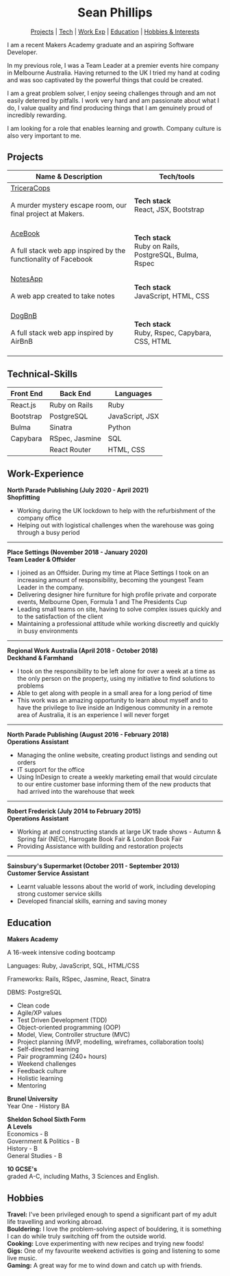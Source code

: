 <h1 align="center">
Sean Phillips
</h1>

<div align="center">

[Projects](#projects) |
[Tech](#technical-skills) |
[Work Exp](#work-experience) |
[Education](#education) |
[Hobbies & Interests](#hobbies) 

</div>

I am a recent Makers Academy graduate and an aspiring Software Developer.

In my previous role, I was a Team Leader at a premier events hire company in Melbourne Australia. Having returned to the UK I tried my hand at coding and was soo captivated by the powerful things that could be created.

I am a great problem solver, I enjoy seeing challenges through and am not easily deterred by pitfalls. I work very hard and am passionate about what I do, I value quality and find producing things that I am genuinely proud of incredibly rewarding.

I am looking for a role that enables learning and growth. Company culture is also very important to me.

## Projects

| Name & Description | Tech/tools |
| -------------------- | ----------------- | 
| <a href="https://github.com/SeanEmmers/tricera-cops">TriceraCops</a><br><br> A murder mystery escape room, our final project at Makers. <br/><br/> | **Tech stack** <br/> React, JSX, Bootstrap|
| <a href="https://github.com/SeanEmmers/acebook-rails-soda">AceBook</a><br><br> A full stack web app inspired by the functionality of Facebook  <br/><br/> | **Tech stack** <br/> Ruby on Rails, PostgreSQL, Bulma, Rspec |
| <a href="https://github.com/SeanEmmers/notes_app">NotesApp</a><br><br> A web app created to take notes <br/><br/> | **Tech stack** <br/> JavaScript, HTML, CSS |
| <a href="https://github.com/SeanEmmers/dogbnb">DogBnB</a><br><br> A full stack web app inspired by AirBnB <br/><br/> | **Tech stack** <br/> Ruby, Rspec, Capybara, CSS, HTML |

## Technical-Skills
| Front End | Back End | Languages |
| --------- | -------- | --------- |
| React.js | Ruby on Rails | Ruby |
| Bootstrap | PostgreSQL | JavaScript, JSX |
| Bulma | Sinatra | Python |
| Capybara | RSpec, Jasmine | SQL |
| | React Router | HTML, CSS |

## Work-Experience
**North Parade Publishing (July 2020 - April 2021) <br/>
Shopfitting**
- Working during the UK lockdown to help with the refurbishment of the company office
- Helping out with logistical challenges when the warehouse was going through a busy period
-------------------------------------------------------------
**Place Settings (November 2018 - January 2020)  <br/>
Team Leader & Offsider**
- I joined as an Offsider. During my time at Place Settings I took on an increasing amount of responsibility, becoming the youngest Team Leader in the company.
- Delivering designer hire furniture for high profile private and corporate events, Melbourne Open, Formula 1 and The Presidents Cup
- Leading small teams on site, having to solve complex issues quickly and to the satisfaction of the client
- Maintaining a professional attitude while working discreetly and quickly in busy environments
-------------------------------------------------------------
**Regional Work Australia (April 2018 - October 2018) <br/>
Deckhand & Farmhand**
- I took on the responsibility to be left alone for over a week at a time as the only person on the property, using my initiative to find solutions to problems
- Able to get along with people in a small area for a long period of time
- This work was an amazing opportunity to learn about myself and to have the privilege to live inside an Indigenous community in a remote area of Australia, it is an experience I will never forget
-------------------------------------------------------------
**North Parade Publishing (August 2016 - February 2018)  <br/>
Operations Assistant**
- Managing the online website, creating product listings and sending out orders
- IT support for the office
- Using InDesign to create a weekly marketing email that would circulate to our entire customer base informing them of the new products that had arrived into the warehouse that week
-------------------------------------------------------------
**Robert Frederick (July 2014 to February 2015) <br/>
Operations Assistant**
- Working at and constructing stands at large UK trade shows - Autumn & Spring fair (NEC), Harrogate Book Fair & London Book Fair
- Providing Assistance with building and restoration projects
-------------------------------------------------------------
**Sainsbury's Supermarket (October 2011 - September 2013) <br/>
Customer Service Assistant**
- Learnt valuable lessons about the world of work, including developing strong customer service skills
- Developed financial skills, earning and saving money

## Education

**Makers Academy** <br/>

A 16-week intensive coding bootcamp

Languages: Ruby, JavaScript, SQL, HTML/CSS

Frameworks: Rails, RSpec, Jasmine, React, Sinatra

DBMS: PostgreSQL

* Clean code
* Agile/XP values
* Test Driven Development (TDD)
* Object-oriented programming (OOP)
* Model, View, Controller structure (MVC)
* Project planning (MVP, modelling, wireframes, collaboration tools)
* Self-directed learning
* Pair programming (240+ hours)
* Weekend challenges
* Feedback culture
* Holistic learning
* Mentoring

**Brunel University** <br/>
Year One - History BA

**Sheldon School Sixth Form <br/>
A Levels** <br/>
Economics - B <br/>
Government & Politics - B<br/>
History - B <br/>
General Studies - B <br/>

**10 GCSE's**  <br/>
graded A-C, including Maths, 3 Sciences and English.

## Hobbies

**Travel:** I've been privileged enough to spend a significant part of my adult life travelling and working abroad. <br/>
**Bouldering:** I love the problem-solving aspect of bouldering, it is something I can do while truly switching off from the outside world. <br/>
**Cooking:** Love experimenting with new recipes and trying new foods! <br/>
**Gigs:** One of my favourite weekend activities is going and listening to some live music. <br/>
**Gaming:** A great way for me to wind down and catch up with friends. <br/>
